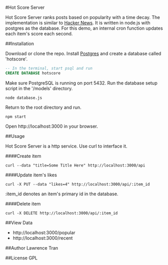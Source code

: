 #Hot Score Server

Hot Score Server ranks posts based on popularity with a time decay. The implementation is similar to [Hacker News](https://news.ycombinator.com). It is written in node.js with postgres as the database. For this demo, an internal cron function updates each item's score each second.

##Installation

Download or clone the repo. Install [Postgres](http://www.postgresql.org/download/) and create a database called 'hotscore'.

```SQL
-- In the terminal, start psql and run
CREATE DATABASE hotscore
```
Make sure PostgreSQL is running on port 5432. Run the database setup script in the '/models' directory.

```Node
node database.js
```

Return to the root directory and run.
```Node
npm start
```
Open http://localhost:3000 in your browser.

##Usage

Hot Score Server is a http service. Use curl to interface it.

####Create item
```
curl --data "title=Some Title Here" http://localhost:3000/api
```
####Update item's likes
```
curl -X PUT --data "likes=4" http://localhost:3000/api/:item_id
```
:item_id denotes an item's primary id in the database.

####Delete item
```
curl -X DELETE http://localhost:3000/api/:item_id
```

##View Data
* http://localhost:3000/popular
* http://localhost:3000/recent

##Author
Lawrence Tran

##License
GPL
